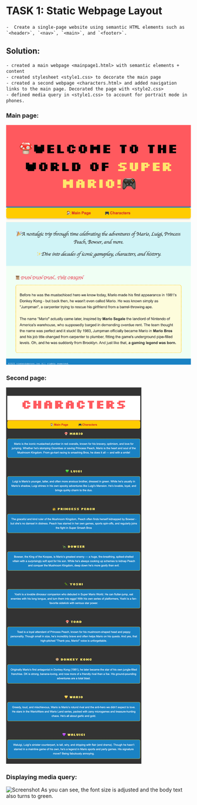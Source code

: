 # TASK 1: Static Webpage Layout

    -  Create a single-page website using semantic HTML elements such as `<header>`, `<nav>`, `<main>`, and `<footer>`.

## Solution:

    - created a main webpage <mainpage1.html> with semantic elements + content
    - created stylesheet <style1.css> to decorate the main page
    - created a second webpage <characters.html> and added navigation links to the main page. Decorated the page with <style2.css>
    - defined media query in <style1.css> to account for portrait mode in phones.

### Main page:

![Screenshot](task1_mainpage.png)

### Second page:

![Screenshot](task1_characterpage.png)

### Displaying media query:

![Screenshot](task1_mobilelayout.pngg)
As you can see, the font size is adjusted and the body text also turns to green.
